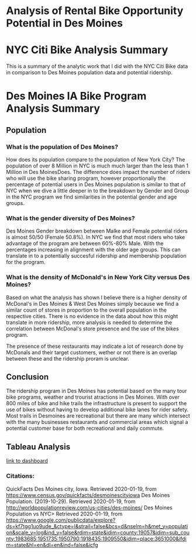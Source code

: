 # Analysis of Rental Bike Opportunity Potential in Des Moines 

# NYC Citi Bike Analysis Summary
This is a summary of the analytic work that I did with the NYC Citi Bike data in comparison to Des Moines population data and potential ridership.


# Des Moines IA Bike Program Analysis Summary

## Population 
### What is the population of Des Moines? 
How does its population compare to the population of New York City? 
The population of over 8 Million in NYC is much much larger than the less than 1 Million in Des MoinesDoes. The difference does impact the number of riders who will use the bike sharing program, however proportionally the percentage of potential users in Des Moines population is similar to that of NYC when we dive a little deeper in to the breakdown by Gender and Group in the NYC program we find similarities in the potential gender and age groups.

### What is the gender diversity of Des Moines? 
Des Moines Gender breakdown between Malke and Female potential riders is almost 50/50 (Female 50.8%). In NYC we find that most riders who take advantage of the program are between 60%-80% Male. With the percentages increasing in alignment with the older age groups. This can translate in to a potentially succesful ridership and membership population for the program.

### What is the density of McDonald's in New York City versus Des Moines? 
Based on what the analysis has shown I believe there is a higher density of McDonal's in Des Moines & West Des Moines simply because we find a similar count of stores in proportion to the overall population in the respective cities. There is no evidence in the data about how this might translate in more ridership, more analysis is needed to determine the correlation between McDonal's store presence and the use of the bikes program.

The presence of these restaurants may indicate a lot of research done by McDonals and their target customers, wether or not there is an overlap between these and the ridership proram is unclear.

## Conclusion
The ridership program in Des Moines has potential based on the many tour bike programs, weather and trourist atractions in Des Moines. With  over 800 miles of bike and hike trails the infrastructure is present to support the use of bikes without having to develop additional bike lanes for rider safety. Most trails in Desmoines are recreational but there are many which intersect with the many businesses restaurants and commercial areas which signal a potential customer base for both recreational and daily commute.

## Tableau Analysis
[link to dashboard](https://public.tableau.com/profile/damian3082#!/vizhome/NYCvIABikeSharingAnalysis/NYCvsIA "link to dashboard")


### Citations:
QuickFacts Des Moines city, Iowa. Retrieved 2020-01-19, from https://www.census.gov/quickfacts/desmoinescityiowa
Des Moines Population. (2019-10-29). Retrieved 2020-01-19, from http://worldpopulationreview.com/us-cities/des-moines/
Des Moines Population vs NYC> Retrieved 2020-01-19, from https://www.google.com/publicdata/explore?ds=kf7tgg1uo9ude_&ctype=l&strail=false&bcs=d&nselm=h&met_y=population&scale_y=log&ind_y=false&rdim=state&idim=county:19057&idim=sub_county:1983685:1951735:1950790:1918435:1909550&idim=place:3651000&ifdim=state&hl=en&dl=en&ind=false&icfg
